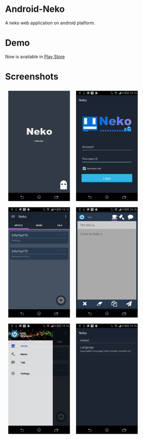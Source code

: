 # Android-Neko

A neko web application on android platform.

# Demo

Now is available in [Play Store](https://play.google.com/store/apps/details?id=im.after.app)

# Screenshots

<img src="https://raw.githubusercontent.com/zeuxisoo/android-neko/master/screenshot/1.png" align="left" width="200" height="356" hspace="10" vspace="10">

<img src="https://raw.githubusercontent.com/zeuxisoo/android-neko/master/screenshot/2.png" align="left" width="200" height="356" hspace="10" vspace="10">

<img src="https://raw.githubusercontent.com/zeuxisoo/android-neko/master/screenshot/3.png" align="left" width="200" height="356" hspace="10" vspace="10">

<img src="https://raw.githubusercontent.com/zeuxisoo/android-neko/master/screenshot/4.png" align="left" width="200" height="356" hspace="10" vspace="10">

<img src="https://raw.githubusercontent.com/zeuxisoo/android-neko/master/screenshot/5.png" align="left" width="200" height="356" hspace="10" vspace="10">

<img src="https://raw.githubusercontent.com/zeuxisoo/android-neko/master/screenshot/6.png" align="left" width="200" height="356" hspace="10" vspace="10">

